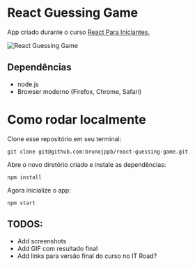 # React Guessing Game
App criado durante o curso [React Para Iniciantes.](https://itroad.com.br/)

![React Guessing Game](https://i.imgur.com/ATQyizl.gif)

## Dependências
- node.js
- Browser moderno (Firefox, Chrome, Safari)

# Como rodar localmente
Clone esse repositório em seu terminal:
```shell
git clone git@github.com:brunojppb/react-guessing-game.git
```
  
Abre o novo diretório criado e instale as dependências:
```shell
npm install
```
  
Agora inicialize o app:
```shell
npm start
```

## TODOS:
- Add screenshots
- Add GIF com resultado final
- Add links para versão final do curso no IT Road?